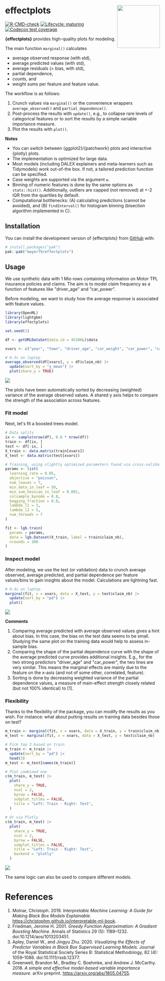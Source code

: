 # effectplots <img src="man/figures/logo.png" align="right" height="139" alt="" />

<!-- badges: start -->

[![R-CMD-check](https://github.com/mayer79/effectplots/actions/workflows/R-CMD-check.yaml/badge.svg)](https://github.com/mayer79/effectplots/actions/workflows/R-CMD-check.yaml)
[![Lifecycle: maturing](https://img.shields.io/badge/lifecycle-experimental-orange.svg)](https://www.tidyverse.org/lifecycle/#experimental)
[![Codecov test coverage](https://codecov.io/gh/mayer79/effectplots/graph/badge.svg)](https://app.codecov.io/gh/mayer79/effectplots)
<!-- badges: end -->

**{effectplots}** provides high-quality plots for modeling.

The main function `marginal()` calculates

- average observed response (with std),
- average predicted values (with std),
- average residuals (= bias, with std),
- partial dependence,
- counts, and
- weight sums
per feature and feature value.

The workflow is as follows:

1. Crunch values via `marginal()` or the convenience wrappers `average_observed()` and `partial_dependence()`.
2. Post-process the results with `update()`, e.g., to collapse rare levels of categorical features or to sort the results by a simple variable importance measure.
3. Plot the results with `plot()`.

**Notes**

- You can switch between {ggplot2}/{patchwork} plots and interactive {plotly} plots.
- The implementation is optimized for large data.
- Most models (including DALEX explainers and meta-learners such as Tidymodels) work out-of-the box. If not, a tailored prediction function can be specified.
- Case weights are supported via the argument `w`.
- Binning of numeric features is done by the same options as `stats::hist()`. Additionally, outliers are capped (not removed) at +-2 IQR from the quartiles by default.
- Computational bottlenecks: (A) calculating predictions (cannot be avoided), and (B) `findInterval()` for histogram binning (bisection algorithm implemented in C).

## Installation

You can install the development version of {effectplots} from [GitHub](https://github.com/) with:

``` r
# install.packages("pak")
pak::pak("mayer79/effectplots")
```

## Usage

We use synthetic data with 1 Mio rows containing information on Motor TPL insurance policies and claims.
The aim is to model claim frequency as a function of features like "driver_age" and "car_power".

Before modeling, we want to study how the average response is associated with feature values.

``` r
library(OpenML)
library(lightgbm)
library(effectplots)

set.seed(1)

df <- getOMLDataSet(data.id = 45106L)$data

xvars <- c("year", "town", "driver_age", "car_weight", "car_power", "car_age")

# 0.3s on laptop
average_observed(df[xvars], y = df$claim_nb) |>
  update(sort_by = "y_mean") |> 
  plot(share_y = TRUE)
```

![](man/figures/avg_obs.svg)

The plots have been automatically sorted by decreasing (weighted) variance of the average observed values. A shared y axis helps to compare the strength of the association across features.

### Fit model

Next, let's fit a boosted trees model.

```r
# Data splits
ix <- sample(nrow(df), 0.8 * nrow(df))
train <- df[ix, ]
test <- df[-ix, ]
X_train <- data.matrix(train[xvars])
X_test <- data.matrix(test[xvars])

# Training, using slightly optimized parameters found via cross-validation
params <- list(
  learning_rate = 0.05,
  objective = "poisson",
  num_leaves = 7,
  min_data_in_leaf = 50,
  min_sum_hessian_in_leaf = 0.001,
  colsample_bynode = 0.8,
  bagging_fraction = 0.8,
  lambda_l1 = 3,
  lambda_l2 = 5,
  num_threads = 7
)

fit <- lgb.train(
  params = params,
  data = lgb.Dataset(X_train, label = train$claim_nb),
  nrounds = 300
)
```

### Inspect model

After modeling, we use the test (or validation) data to crunch average observed, average predicted, and partial dependence per feature values/bins to gain insights about the model. Calculations are lightning fast.

```r
# 0.4s on laptop
marginal(fit, v = xvars, data = X_test, y = test$claim_nb) |>
  update(sort_by = "pd") |> 
  plot()
```

![](man/figures/marginal.svg)

**Comments**

1. Comparing average predicted with average observed values gives a hint about bias. In this case, the bias on the test data seems to be small. Studying the same plot on the training data would help to assess in-sample bias.
2. Comparing the shape of the partial dependence curve with the shape of the average predicted curve provides additional insights. E.g., for the two strong predictors "driver_age" and "car_power", the two lines are very similar. This means the marginal effects are mainly due to the feature on the x-axis (and not of some other, correlated, feature).
3. Sorting is done by decreasing weighted variance of the partial dependence values, a measure of main-effect strength closely related (but not 100% identical) to [1].

### Flexibility

Thanks to the flexibility of the package, you can modify the results as you wish. For instance: what about putting results on training data besides those on test?

```r
m_train <- marginal(fit, v = xvars, data = X_train, y = train$claim_nb)
m_test <- marginal(fit, v = xvars, data = X_test, y = test$claim_nb)

# Pick top 3 based on train
m_train <- m_train |> 
  update(sort_by = "pd") |> 
  head(3)
m_test <- m_test[names(m_train)]

# Plot combined one
c(m_train, m_test) |> 
  plot(
    share_y = TRUE,
    ncol = 2,
    byrow = FALSE,
    subplot_titles = FALSE,
    title = "Left: Train - Right: Test",
  )
  
# Or via Plotly
c(m_train, m_test) |> 
  plot(
    share_y = TRUE,
    ncol = 2,
    byrow = FALSE,
    subplot_titles = FALSE,
    title = "Left: Train - Right: Test",
    backend = "plotly"
  )
```

![](man/figures/train_test.svg)

The same logic can also be used to compare different models.

# References

1. Molnar, Christoph. 2019. *Interpretable Machine Learning: A Guide for
Making Black Box Models Explainable*. <https://christophm.github.io/interpretable-ml-book>.
2. Friedman, Jerome H. 2001. *Greedy Function Approximation: A Gradient Boosting Machine.* Annals of Statistics 29 (5): 1189–1232. doi:10.1214/aos/1013203451.
3. Apley, Daniel W., and Jingyu Zhu. 2020. *Visualizing the Effects of Predictor Variables in Black Box Supervised Learning Models.*
Journal of the Royal Statistical Society Series B: Statistical Methodology, 82 (4): 1059–1086. doi:10.1111/rssb.12377.
4. Greenwell, Brandon M., Bradley C. Boehmke, and Andrew J. McCarthy. 2018. *A simple and effective model-based variable importance measure.* arXiv preprint. <https://arxiv.org/abs/1805.04755>.

